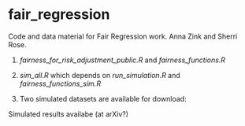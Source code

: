 # fair_regression

Code and data material for Fair Regression work. Anna Zink and Sherri Rose. 

1. *fairness_for_risk_adjustment_public.R* and *fairness_functions.R*

2. *sim_all.R* which depends on *run_simulation.R* and *fairness_functions_sim.R*

3. Two simulated datasets are available for download: 

Simulated results availabe (at arXiv?)
